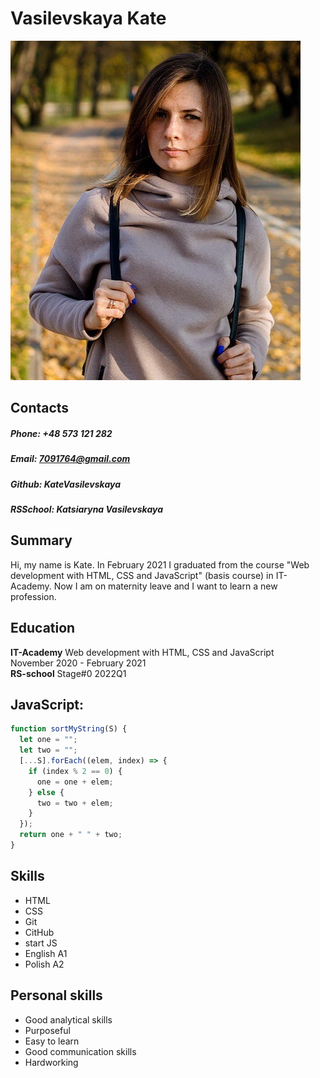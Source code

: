 # Vasilevskaya Kate

![my-photo](photo_2019.jpg)

## Contacts

##### Phone: +48 573 121 282

##### Email: 7091764@gmail.com

##### Github: KateVasilevskaya

##### RSSchool: Katsiaryna Vasilevskaya

## Summary

Hi, my name is Kate. In February 2021 I graduated from the course "Web development with HTML, CSS and JavaScript" (basis course) in IT-Academy. Now I am on maternity leave and I want to learn a new profession.

## Education

**IT-Academy** Web development with HTML, CSS and JavaScript  
November 2020 - February 2021  
**RS-school** Stage#0 2022Q1

## JavaScript:

```javascript
function sortMyString(S) {
  let one = "";
  let two = "";
  [...S].forEach((elem, index) => {
    if (index % 2 == 0) {
      one = one + elem;
    } else {
      two = two + elem;
    }
  });
  return one + " " + two;
}
```

## Skills

- HTML
- CSS
- Git
- CitHub
- start JS
- English A1
- Polish A2

## Personal skills

- Good analytical skills
- Purposeful
- Easy to learn
- Good communication skills
- Hardworking
